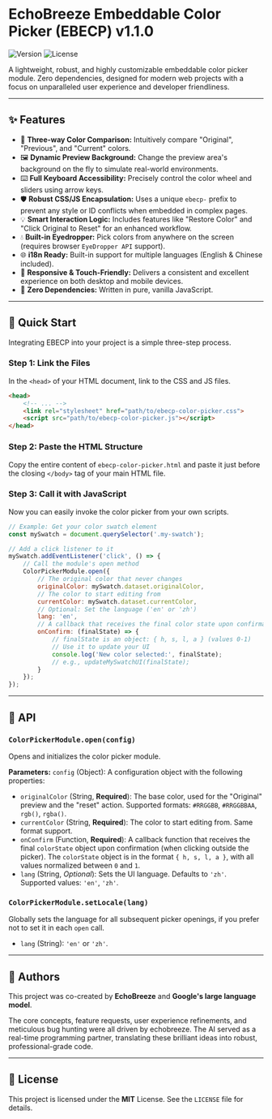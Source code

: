 # EchoBreeze Embeddable Color Picker (EBECP) v1.1.0

![Version](https://img.shields.io/badge/version-1.1.0-blue)
![License](https://img.shields.io/badge/license-MIT-green)

A lightweight, robust, and highly customizable embeddable color picker module. Zero dependencies, designed for modern web projects with a focus on unparalleled user experience and developer friendliness.

---

## ✨ Features

*   🎨 **Three-way Color Comparison:** Intuitively compare "Original", "Previous", and "Current" colors.
*   🖼️ **Dynamic Preview Background:** Change the preview area's background on the fly to simulate real-world environments.
*   ⌨️ **Full Keyboard Accessibility:** Precisely control the color wheel and sliders using arrow keys.
*   🛡️ **Robust CSS/JS Encapsulation:** Uses a unique `ebecp-` prefix to prevent any style or ID conflicts when embedded in complex pages.
*   💡 **Smart Interaction Logic:** Includes features like "Restore Color" and "Click Original to Reset" for an enhanced workflow.
*   💧 **Built-in Eyedropper:** Pick colors from anywhere on the screen (requires browser `EyeDropper API` support).
*   🌐 **i18n Ready:** Built-in support for multiple languages (English & Chinese included).
*   📱 **Responsive & Touch-Friendly:** Delivers a consistent and excellent experience on both desktop and mobile devices.
*   🚀 **Zero Dependencies:** Written in pure, vanilla JavaScript.

---

## 🚀 Quick Start

Integrating EBECP into your project is a simple three-step process.

### Step 1: Link the Files

In the `<head>` of your HTML document, link to the CSS and JS files.

```html
<head>
    <!-- ... -->
    <link rel="stylesheet" href="path/to/ebecp-color-picker.css">
    <script src="path/to/ebecp-color-picker.js"></script>
</head>
```

### Step 2: Paste the HTML Structure

Copy the entire content of `ebecp-color-picker.html` and paste it just before the closing `</body>` tag of your main HTML file.

### Step 3: Call it with JavaScript

Now you can easily invoke the color picker from your own scripts.

```javascript
// Example: Get your color swatch element
const mySwatch = document.querySelector('.my-swatch');

// Add a click listener to it
mySwatch.addEventListener('click', () => {
    // Call the module's open method
    ColorPickerModule.open({
        // The original color that never changes
        originalColor: mySwatch.dataset.originalColor,
        // The color to start editing from
        currentColor: mySwatch.dataset.currentColor,
        // Optional: Set the language ('en' or 'zh')
        lang: 'en', 
        // A callback that receives the final color state upon confirmation
        onConfirm: (finalState) => {
            // finalState is an object: { h, s, l, a } (values 0-1)
            // Use it to update your UI
            console.log('New color selected:', finalState);
            // e.g., updateMySwatchUI(finalState);
        }
    });
});
```

---

## 📖 API

### `ColorPickerModule.open(config)`
Opens and initializes the color picker module.

**Parameters:**
`config` (Object): A configuration object with the following properties:

*   `originalColor` (String, **Required**): The base color, used for the "Original" preview and the "reset" action. Supported formats: `#RRGGBB`, `#RRGGBBAA`, `rgb()`, `rgba()`.
*   `currentColor` (String, **Required**): The color to start editing from. Same format support.
*   `onConfirm` (Function, **Required**): A callback function that receives the final `colorState` object upon confirmation (when clicking outside the picker). The `colorState` object is in the format `{ h, s, l, a }`, with all values normalized between `0` and `1`.
*   `lang` (String, *Optional*): Sets the UI language. Defaults to `'zh'`. Supported values: `'en'`, `'zh'`.

### `ColorPickerModule.setLocale(lang)`
Globally sets the language for all subsequent picker openings, if you prefer not to set it in each `open` call.
* `lang` (String): `'en'` or `'zh'`.

---

## 👥 Authors

This project was co-created by **EchoBreeze** and **Google's large language model**.

The core concepts, feature requests, user experience refinements, and meticulous bug hunting were all driven by echobreeze. The AI served as a real-time programming partner, translating these brilliant ideas into robust, professional-grade code.

---

## 📜 License

This project is licensed under the **MIT** License. See the `LICENSE` file for details.
